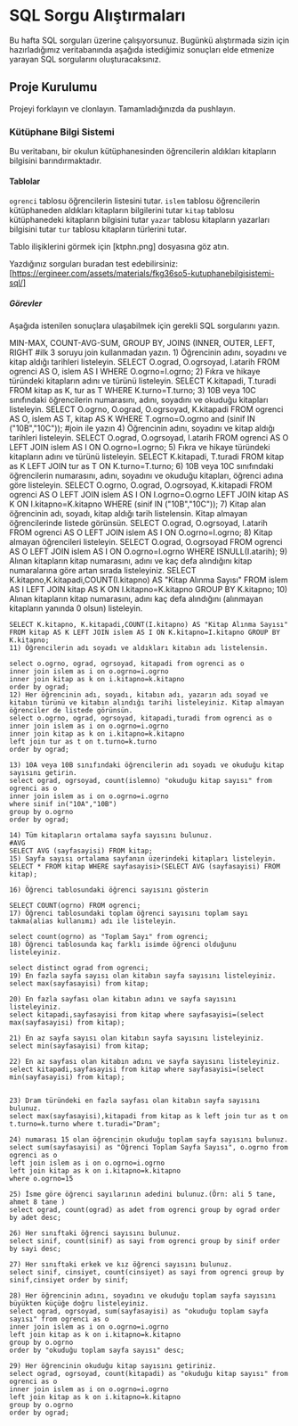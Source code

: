 # SQL Sorgu Alıştırmaları

Bu hafta SQL sorguları üzerine çalışıyorsunuz. Bugünkü alıştırmada sizin için hazırladığımız veritabanında aşağıda istediğimiz sonuçları elde etmenize yarayan SQL sorgularını oluşturacaksınız.

## Proje Kurulumu

Projeyi forklayın ve clonlayın. Tamamladığınızda da pushlayın.

### Kütüphane Bilgi Sistemi

Bu veritabanı, bir okulun kütüphanesinden öğrencilerin aldıkları kitapların bilgisini barındırmaktadır.

#### Tablolar

`ogrenci` tablosu öğrencilerin listesini tutar.
`islem` tablosu öğrencilerin kütüphaneden aldıkları kitapların bilgilerini tutar
`kitap` tablosu kütüphanedeki kitapların bilgisini tutar
`yazar` tablosu kitapların yazarları bilgisini tutar
`tur` tablosu kitapların türlerini tutar.

Tablo ilişiklerini görmek için [ktphn.png] dosyasına göz atın.

Yazdığınız sorguları buradan test edebilirsiniz: [https://ergineer.com/assets/materials/fkg36so5-kutuphanebilgisistemi-sql/]

##### Görevler

Aşağıda istenilen sonuçlara ulaşabilmek için gerekli SQL sorgularını yazın.

MIN-MAX, COUNT-AVG-SUM, GROUP BY, JOINS (INNER, OUTER, LEFT, RIGHT
#ilk 3 soruyu join kullanmadan yazın. 1) Öğrencinin adını, soyadını ve kitap aldığı tarihleri listeleyin.
SELECT O.ograd, O.ogrsoyad, I.atarih FROM ogrenci AS O, islem AS I WHERE O.ogrno=I.ogrno; 2) Fıkra ve hikaye türündeki kitapların adını ve türünü listeleyin.
SELECT K.kitapadi, T.turadi FROM kitap as K, tur as T WHERE K.turno=T.turno; 3) 10B veya 10C sınıfındaki öğrencilerin numarasını, adını, soyadını ve okuduğu kitapları listeleyin.
SELECT O.ogrno, O.ograd, O.ogrsoyad, K.kitapadi FROM ogrenci AS O, islem AS T, kitap AS K WHERE T.ogrno=O.ogrno and (sinif IN ("10B","10C"));
#join ile yazın 4) Öğrencinin adını, soyadını ve kitap aldığı tarihleri listeleyin.
SELECT O.ograd, O.ogrsoyad, I.atarih FROM ogrenci AS O LEFT JOIN islem AS I ON O.ogrno=I.ogrno; 5) Fıkra ve hikaye türündeki kitapların adını ve türünü listeleyin.
SELECT K.kitapadi, T.turadi FROM kitap as K LEFT JOIN tur as T ON K.turno=T.turno; 6) 10B veya 10C sınıfındaki öğrencilerin numarasını, adını, soyadını ve okuduğu kitapları, öğrenci adına göre listeleyin.
SELECT O.ogrno, O.ograd, O.ogrsoyad, K.kitapadi FROM ogrenci AS O LEFT JOIN islem AS I ON I.ogrno=O.ogrno LEFT JOIN kitap AS K ON I.kitapno=K.kitapno WHERE (sinif IN ("10B","10C")); 7) Kitap alan öğrencinin adı, soyadı, kitap aldığı tarih listelensin. Kitap almayan öğrencilerinde listede görünsün.
SELECT O.ograd, O.ogrsoyad, I.atarih FROM ogrenci AS O LEFT JOIN islem AS I ON O.ogrno=I.ogrno; 8) Kitap almayan öğrencileri listeleyin.
SELECT O.ograd, O.ogrsoyad FROM ogrenci AS O LEFT JOIN islem AS I ON O.ogrno=I.ogrno WHERE ISNULL(I.atarih); 9) Alınan kitapların kitap numarasını, adını ve kaç defa alındığını kitap numaralarına göre artan sırada listeleyiniz.
SELECT K.kitapno,K.kitapadi,COUNT(I.kitapno) AS "Kitap Alınma Sayısı" FROM islem AS I LEFT JOIN kitap AS K ON I.kitapno=K.kitapno GROUP BY K.kitapno; 10) Alınan kitapların kitap numarasını, adını kaç defa alındığını (alınmayan kitapların yanında 0 olsun) listeleyin.

    SELECT K.kitapno, K.kitapadi,COUNT(I.kitapno) AS "Kitap Alınma Sayısı" FROM kitap AS K LEFT JOIN islem AS I ON K.kitapno=I.kitapno GROUP BY K.kitapno;
    11) Öğrencilerin adı soyadı ve aldıkları kitabın adı listelensin.

    select o.ogrno, ograd, ogrsoyad, kitapadi from ogrenci as o
    inner join islem as i on o.ogrno=i.ogrno
    inner join kitap as k on i.kitapno=k.kitapno
    order by ograd;
    12) Her öğrencinin adı, soyadı, kitabın adı, yazarın adı soyad ve kitabın türünü ve kitabın alındığı tarihi listeleyiniz. Kitap almayan öğrenciler de listede görünsün.
    select o.ogrno, ograd, ogrsoyad, kitapadi,turadi from ogrenci as o
    inner join islem as i on o.ogrno=i.ogrno
    inner join kitap as k on i.kitapno=k.kitapno
    left join tur as t on t.turno=k.turno
    order by ograd;

    13) 10A veya 10B sınıfındaki öğrencilerin adı soyadı ve okuduğu kitap sayısını getirin.
    select ograd, ogrsoyad, count(islemno) "okuduğu kitap sayısı" from ogrenci as o
    inner join islem as i on o.ogrno=i.ogrno
    where sinif in("10A","10B")
    group by o.ogrno
    order by ograd;

    14) Tüm kitapların ortalama sayfa sayısını bulunuz.
    #AVG
    SELECT AVG (sayfasayisi) FROM kitap;
    15) Sayfa sayısı ortalama sayfanın üzerindeki kitapları listeleyin.
    SELECT * FROM kitap WHERE sayfasayisi>(SELECT AVG (sayfasayisi) FROM kitap);

    16) Öğrenci tablosundaki öğrenci sayısını gösterin

    SELECT COUNT(ogrno) FROM ogrenci;
    17) Öğrenci tablosundaki toplam öğrenci sayısını toplam sayı takma(alias kullanımı) adı ile listeleyin.

    select count(ogrno) as "Toplam Sayı" from ogrenci;
    18) Öğrenci tablosunda kaç farklı isimde öğrenci olduğunu listeleyiniz.

    select distinct ograd from ogrenci;
    19) En fazla sayfa sayısı olan kitabın sayfa sayısını listeleyiniz.
    select max(sayfasayisi) from kitap;

    20) En fazla sayfası olan kitabın adını ve sayfa sayısını listeleyiniz.
    select kitapadi,sayfasayisi from kitap where sayfasayisi=(select max(sayfasayisi) from kitap);

    21) En az sayfa sayısı olan kitabın sayfa sayısını listeleyiniz.
    select min(sayfasayisi) from kitap;

    22) En az sayfası olan kitabın adını ve sayfa sayısını listeleyiniz.
    select kitapadi,sayfasayisi from kitap where sayfasayisi=(select min(sayfasayisi) from kitap);


    23) Dram türündeki en fazla sayfası olan kitabın sayfa sayısını bulunuz.
    select max(sayfasayisi),kitapadi from kitap as k left join tur as t on t.turno=k.turno where t.turadi="Dram";

    24) numarası 15 olan öğrencinin okuduğu toplam sayfa sayısını bulunuz.
    select sum(sayfasayisi) as "Öğrenci Toplam Sayfa Sayısı", o.ogrno from ogrenci as o
    left join islem as i on o.ogrno=i.ogrno
    left join kitap as k on i.kitapno=k.kitapno
    where o.ogrno=15

    25) İsme göre öğrenci sayılarının adedini bulunuz.(Örn: ali 5 tane, ahmet 8 tane )
    select ograd, count(ograd) as adet from ogrenci group by ograd order by adet desc;

    26) Her sınıftaki öğrenci sayısını bulunuz.
    select sinif, count(sinif) as sayi from ogrenci group by sinif order by sayi desc;

    27) Her sınıftaki erkek ve kız öğrenci sayısını bulunuz.
    select sinif, cinsiyet, count(cinsiyet) as sayi from ogrenci group by sinif,cinsiyet order by sinif;

    28) Her öğrencinin adını, soyadını ve okuduğu toplam sayfa sayısını büyükten küçüğe doğru listeleyiniz.
    select ograd, ogrsoyad, sum(sayfasayisi) as "okuduğu toplam sayfa sayısı" from ogrenci as o
    inner join islem as i on o.ogrno=i.ogrno
    left join kitap as k on i.kitapno=k.kitapno
    group by o.ogrno
    order by "okuduğu toplam sayfa sayısı" desc;

    29) Her öğrencinin okuduğu kitap sayısını getiriniz.
    select ograd, ogrsoyad, count(kitapadi) as "okuduğu kitap sayısı" from ogrenci as o
    inner join islem as i on o.ogrno=i.ogrno
    left join kitap as k on i.kitapno=k.kitapno
    group by o.ogrno
    order by ograd;
